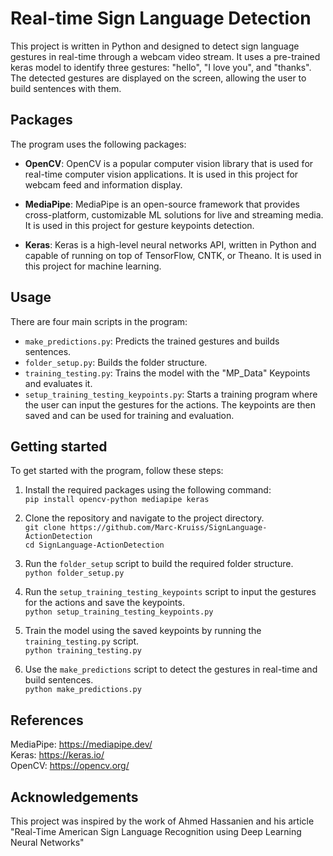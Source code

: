# Real-time Sign Language Detection
This project is written in Python and designed to detect sign language 
gestures in real-time through a webcam video stream. It uses a pre-trained 
keras model to identify three gestures: "hello", "I love you", and "thanks". 
The detected gestures are displayed on the screen, allowing the user to build 
sentences with them.

## Packages
The program uses the following packages:

* **OpenCV**: OpenCV is a popular computer vision library that is used for real-time computer vision applications. It is used in this project for webcam feed and information display.

* **MediaPipe**: MediaPipe is an open-source framework that provides cross-platform, customizable ML solutions for live and streaming media. It is used in this project for gesture keypoints detection.

* **Keras**: Keras is a high-level neural networks API, written in Python and capable of running on top of TensorFlow, CNTK, or Theano. It is used in this project for machine learning.

## Usage
There are four main scripts in the program:

* `make_predictions.py`: Predicts the trained gestures and builds sentences.
* `folder_setup.py`: Builds the folder structure.
* `training_testing.py`: Trains the model with the "MP_Data" Keypoints and evaluates it.
* `setup_training_testing_keypoints.py`: Starts a training program where the user can input the gestures for the actions. The keypoints are then saved and can be used for training and evaluation.

## Getting started
To get started with the program, follow these steps:

1. Install the required packages using the following command:<br>
```pip install opencv-python mediapipe keras```

2. Clone the repository and navigate to the project directory.<br>
`git clone https://github.com/Marc-Kruiss/SignLanguage-ActionDetection`<br>
```cd SignLanguage-ActionDetection```

3. Run the `folder_setup` script to build the required folder structure.<br>
```python folder_setup.py```

4. Run the `setup_training_testing_keypoints` script to input the gestures for the actions and save the keypoints.<br>
```python setup_training_testing_keypoints.py```

5. Train the model using the saved keypoints by running the `training_testing.py` script.<br>
```python training_testing.py```

6. Use the `make_predictions` script to detect the gestures in real-time and build sentences.<br>
```python make_predictions.py```

## References
MediaPipe: https://mediapipe.dev/ <br>
Keras: https://keras.io/ <br>
OpenCV: https://opencv.org/ <br>

## Acknowledgements
This project was inspired by the work of Ahmed Hassanien and his article "Real-Time American Sign Language Recognition using Deep Learning Neural Networks"